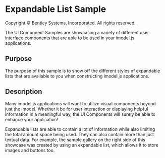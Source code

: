 # Expandable List Sample

Copyright © Bentley Systems, Incorporated. All rights reserved.

The UI Component Samples are showcasing a variety of different user interface components that are able to be used in your imodel.js applications.

## Purpose

The purpose of this sample is to show off the different styles of expandable lists that are available to you when constructing imodel.js applications.

## Description

Many imodel.js applications will want to utilize visual components beyond just the imodel. Whether it be for user interaction or displaying helpful information in a meaningful way, the UI Components will surely be able to enhance your application!

Expandable lists are able to contain a lot of information while also limiting the total amount space being used. They can also contain more than just textual data. For example, the sample gallery on the right side of this showcase was created by using an expandable list, which allows it to store images and buttons too.
